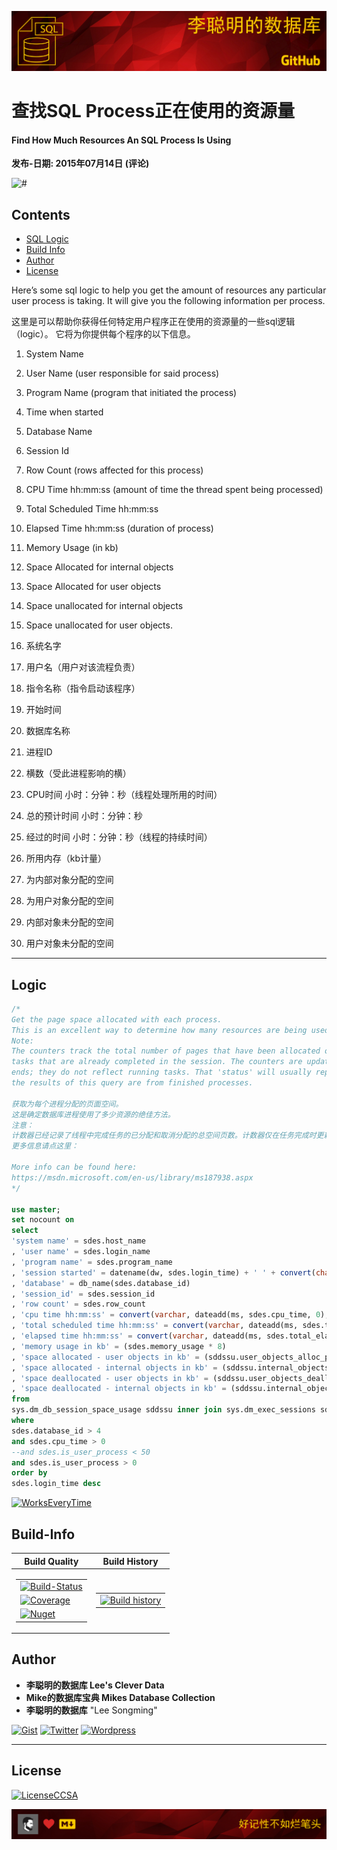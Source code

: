 ![CLEVER DATA GIT REPO](https://raw.githubusercontent.com/LiCongMingDeShujuku/git-resources/master/0-clever-data-github.png "李聪明的数据库")

# 查找SQL Process正在使用的资源量
#### Find How Much Resources An SQL Process Is Using
**发布-日期: 2015年07月14日 (评论)**

![#](images/##############?raw=true "#")

## Contents

- [SQL Logic](#Logic)
- [Build Info](#Build-Info)
- [Author](#Author)
- [License](#License) 


Here’s some sql logic to help you get the amount of resources any particular user process is taking. It will give you the following information per process.

这里是可以帮助你获得任何特定用户程序正在使用的资源量的一些sql逻辑（logic）。 它将为你提供每个程序的以下信息。

1.	System Name
2. User Name (user responsible for said process)
3. Program Name (program that initiated the process)
4. Time when started
5. Database Name
6. Session Id
7. Row Count (rows affected for this process)
8. CPU Time hh:mm:ss (amount of time the thread spent being processed)
9. Total Scheduled Time hh:mm:ss
10. Elapsed Time hh:mm:ss (duration of process)
11. Memory Usage (in kb)
12. Space Allocated for internal objects
13. Space Allocated for user objects
14. Space unallocated for internal objects
15. Space unallocated for user objects.


1. 系统名字
2. 用户名（用户对该流程负责）
3. 指令名称（指令启动该程序）
4. 开始时间
5. 数据库名称
6. 进程ID
7. 横数（受此进程影响的横）
8. CPU时间 小时：分钟：秒（线程处理所用的时间）
9. 总的预计时间 小时：分钟：秒
10. 经过的时间 小时：分钟：秒（线程的持续时间）
11. 所用内存（kb计量）
12. 为内部对象分配的空间
13. 为用户对象分配的空间
14. 内部对象未分配的空间
15. 用户对象未分配的空间

---
## Logic
```SQL
/*
Get the page space allocated with each process.
This is an excellent way to determine how many resources are being used in your database processes.
Note:
The counters track the total number of pages that have been allocated or deallocated for
tasks that are already completed in the session. The counters are updated only when a task
ends; they do not reflect running tasks. That 'status' will usually represent 'sleeping' as
the results of this query are from finished processes.

获取为每个进程分配的页面空间。
这是确定数据库进程使用了多少资源的绝佳方法。
注意：
计数器已经记录了线程中完成任务的已分配和取消分配的总空间页数。计数器仅在任务完成时更新，他们不记录正在运行的任务。查询已结束程序的状态一般是”睡眠（sleeping）”
更多信息请点这里：

More info can be found here:
https://msdn.microsoft.com/en-us/library/ms187938.aspx
*/
 
use master;
set nocount on
select
'system name' = sdes.host_name
, 'user name' = sdes.login_name
, 'program name' = sdes.program_name
, 'session started' = datename(dw, sdes.login_time) + ' ' + convert(char, sdes.login_time, 9)
, 'database' = db_name(sdes.database_id)
, 'session_id' = sdes.session_id
, 'row count' = sdes.row_count
, 'cpu time hh:mm:ss' = convert(varchar, dateadd(ms, sdes.cpu_time, 0), 114)
, 'total scheduled time hh:mm:ss' = convert(varchar, dateadd(ms, sdes.total_scheduled_time, 0), 114)
, 'elapsed time hh:mm:ss' = convert(varchar, dateadd(ms, sdes.total_elapsed_time, 0), 114)
, 'memory usage in kb' = (sdes.memory_usage * 8)
, 'space allocated - user objects in kb' = (sddssu.user_objects_alloc_page_count * 8)
, 'space allocated - internal objects in kb' = (sddssu.internal_objects_alloc_page_count * 8)
, 'space deallocated - user objects in kb' = (sddssu.user_objects_dealloc_page_count * 8)
, 'space deallocated - internal objects in kb' = (sddssu.internal_objects_dealloc_page_count * 8)
from
sys.dm_db_session_space_usage sddssu inner join sys.dm_exec_sessions sdes on sddssu.session_id = sdes.session_id
where
sdes.database_id > 4
and sdes.cpu_time > 0
--and sdes.is_user_process < 50
and sdes.is_user_process > 0
order by
sdes.login_time desc

```

[![WorksEveryTime](https://forthebadge.com/images/badges/60-percent-of-the-time-works-every-time.svg)](https://shitday.de/)

## Build-Info

| Build Quality | Build History |
|--|--|
|<table><tr><td>[![Build-Status](https://ci.appveyor.com/api/projects/status/pjxh5g91jpbh7t84?svg?style=flat-square)](#)</td></tr><tr><td>[![Coverage](https://coveralls.io/repos/github/tygerbytes/ResourceFitness/badge.svg?style=flat-square)](#)</td></tr><tr><td>[![Nuget](https://img.shields.io/nuget/v/TW.Resfit.Core.svg?style=flat-square)](#)</td></tr></table>|<table><tr><td>[![Build history](https://buildstats.info/appveyor/chart/tygerbytes/resourcefitness)](#)</td></tr></table>|

## Author

- **李聪明的数据库 Lee's Clever Data**
- **Mike的数据库宝典 Mikes Database Collection**
- **李聪明的数据库** "Lee Songming"

[![Gist](https://img.shields.io/badge/Gist-李聪明的数据库-<COLOR>.svg)](https://gist.github.com/congmingshuju)
[![Twitter](https://img.shields.io/badge/Twitter-mike的数据库宝典-<COLOR>.svg)](https://twitter.com/mikesdatawork?lang=en)
[![Wordpress](https://img.shields.io/badge/Wordpress-mike的数据库宝典-<COLOR>.svg)](https://mikesdatawork.wordpress.com/)

---
## License
[![LicenseCCSA](https://img.shields.io/badge/License-CreativeCommonsSA-<COLOR>.svg)](https://creativecommons.org/share-your-work/licensing-types-examples/)

![Lee Songming](https://raw.githubusercontent.com/LiCongMingDeShujuku/git-resources/master/1-clever-data-github.png "李聪明的数据库")


